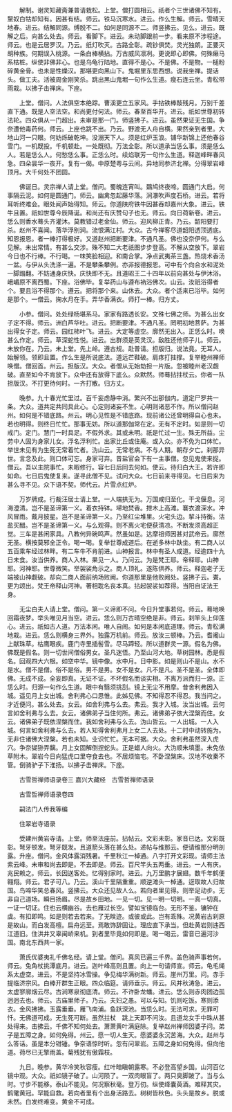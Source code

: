 <!-- { "loadSidebar": true } -->
　　解制。谢灵知藏斋兼普请栽松。上堂。僧打圆相云。祇者个三世诸佛不知有。黧奴白牯却知有。因甚有结。师云。铁马沉寒水。进云。作么生解。师云。雪晴天地春。进云。结解同源。缚脱不二。如何是同源不二。师竖拂云。见么。进云。既解之后。向甚么处去。师云。看脚下。进云。未动脚跟前一步。看来原不涉程途。师云。也是云居罗汉。乃云。纸灯吹灭。古路全彰。疏钞俱焚。灵光独朗。正要灭胡种族。何期误入桃源。一条白棒横拈。万古威风凛冽。更说即心即佛。何殊癞马系枯桩。纵使非佛非心。也是乌龟行陆地。直得不是心。不是佛。不是物。一槌粉碎黄金骨。也未是性燥汉。那堪更向黑山下。鬼堀里东思西想。说我坐禅。提话头。做工夫。活被周金刚笑杀。跳出黑山鬼堀一句作么生道。瘦石连云坐。青松带雨栽。以拂子击禅床。下座。

　　上堂。僧问。人法俱空本绝踪。曹溪更立五家风。手拈铁棒敲残月。万别千差直下通。既是人空法空。和尚更付何法。师云。春至百华开。进云。祇如世尊初转法轮。四众俱从一门超出。未审是那一门。师竖拂子。进云。虽然果证无生国。争奈遭他毒药何。师云。上座也跳不出。乃云。野渡无人舟自横。果然亲到者里。大地山河一只眼。何妨烁破乾坤。没溺天下人。须是红炉玉浪。铺华新锦上还他春谷雪门。一机既投。千机顿赴。一处既彻。万法全彰。所以道承当恁么事。须是恁么人。若是恁么人。何愁恁么事。正恁么时。续焰联芳一句作么生道。释迦峰畔春风急。四朵昙华一夜开。复有一偈。中原楚粤与云间。异地同参济北禅。分得翠岩峰顶月。大千何处不团圆。

　　佛诞日。灵宗禅人请上堂。僧问。蜀魄连宵叫。鵽鸠终夜啼。圆通门大启。何事隔云泥。如何是圆通门。师云。幽禽忽起藤华落。涧瀑吹声度石桥。进云。若将耳听终难会。眼处闻声始得知。师云。你道陕府铁牛因甚吞却嘉州大象。进云。铁牛且置。祇如世尊今辰降诞。和尚还有庆赞句子也无。师云。向日荷新卷。进云。恁么则香水蓦头齐灌沐。莫教错过老金仙。师云。迎风柳正青。乃云。韶阳要打杀。赵州不喜闻。落华浮别涧。流恨满江村。大众。古今禅客尽道韶阳透顶透底。知恩报恩。者一棒打得极好。又道赵州把断要津。不通凡圣。佛也没奈伊何。与么见解。未出常情。有甚么交涉。殊不知二大老祇图步步登高。不解从空放下。翠岩今日也不行棒。不行喝。一味笑脸相迎。和南合掌。净点武夷茶三盏。热烧术香汤一盆。与伊从头洗涤一遍。不是攀条攀例。亦非报德报恩。可中有个向合水和泥处一脚蹋翻。不妨通身庆快。庆快即不无。且道昭王二十四年以前向甚处与伊沐浴。峨嵋原不离西蜀。下座。浴佛毕。复举药山与遵布衲浴佛次。山云。汝祇浴得者个。要且浴不得那个。遵云。把将那个来。山休去。大众。者个适来已浴毕。如何是那个。一僧云。掬水月在手。弄华香满衣。师打一棒。归方丈。

　　小参。僧问。处处绿杨堪系马。家家有路透长安。文殊七佛之师。为甚么出女子定不得。师云。洲白芦华吐。进云。把断要津。不通凡圣。罔明初地菩萨。为甚出得女子定。师云。园红柿叶飞。进云。大定等虚空。廓然无出入。正恁么时。唤甚么作定。师云。草深蛇性悦。进云。出群须是英灵汉。敌胜还他师子儿。师云。未放你在。乃云。未上堂。先上岭。遵古规。赴普请。担版归。说法竟。无耳人。始解领。领即且置。作么生是所说底法。道远芒鞋破。肩疼打拄撑。复举睦州禅师唤僧。僧回首。州云。担版汉。大众。者僧从无始劫担一片版。忽被睦州老汉觑破。直至如今不肯放下。众中还有放得下底么。众默然。师蓦拈拄杖云。你者一队担版汉。不打更待何时。一齐打散。归方丈。

　　晚参。九十春光忙里过。百千妄虑静中消。繁兴不出那伽内。道定尸罗共一条。大众。道共定共同具此心。心定则诸妄不生。心明则诸恶不作。所以僧问赵州。如何是不错底路。州云。明心见性是不错底路。现前诸公还曾明得自心也未。若也明得。则终日忙忙。那事无妨。所以道那伽常在定。无有不定时。如是则一切戒门。定门。慧门一时具足。不假外求。其或未明。祇是忙过一生。殊无所益。尘劳中人固为身家儿女。浮名浮利忙。出家比丘或住庵。或入众。亦不免为口体忙。举世未见有为生死无常着忙者。沩山云。无常老病。不与人期。朝存夕亡。刹那异世。言念及此。则口体可忘。身家可弃。昔盐官会下有一主事僧。忽见鬼使来捉。僧云。吾以主院事忙。未暇修行。容七日后同去何如。使云。待归白大王。若许即如命。七日后鬼使复来。遂寻此僧不见。试问大众。七日前来寻得见。七日后来为甚么寻不见。众下语不契。师代云。片雪点红炉。

　　万岁牌成。行裁汪居士请上堂。一人端拱无为。万国咸归至化。干戈偃息。河海澄清。岂不是圣谛第一义。着衣持钵。埽地焚香。抴木上高滩。褰衣渡深水。冲风冒雨。戴月披星。岂不是圣谛第一义。乃至红尘堆里。火宅头边。挈斗持衡。沽盐买醋。岂不是圣谛第一义。与么观得。则不离火宅便获清凉。不断发须高超正觉。三车是甚闲家具。八教何异碗鸣声。然虽如是。达摩祖师因甚对武帝云。廓然无圣。横按莫邪全正令。喝一喝。复举世尊成道后。在逝多林中趺坐。有二商人以五百乘车经过林畔。有二车牛不肯前进。山神报言。林中有圣人成道。经逾四十九日未食。汝当供养。商人入林。果见一人。乃问云。为是梵王耶。帝释耶。山神耶。河神耶。世尊微笑。举袈裟角示之。商人顶礼。遂陈供养。师云。释迦老子无端被山神觑破。却向二商人面前纳场败阙。你道那里是他败阙处。竖拂子云。聻。更为颂出。梵王帝释山河神。著相耽名丧本真。拈起袈裟如荐得。当阳自证法王身。

　　无尘白夫人请上堂。僧问。第一义谛即不问。今日升堂事若何。师云。蓦地唤回霜夜梦。举头唯见月当空。进云。恁么则万古晴空绝是非。师云。刹竿头上仰莲心。进云。祇如古人道。万法本闲。唯人自闹。如何是本闲底道理。师云。青松满地栽。进云。恁么则横身三界外。独露万机前。师云。放汝三顿棒。乃云。耆阇山上献珠草。枯鹰眼疾。鹿门寺里插髻雪。尽马蹄轻。所以道群灵一源。假名为佛。佛既是假名。则一切世间僧俗男女。圣凡迷悟。乃至山河大地。草树园林。悉是假名。回观四大六根。如空中华。镜中像。水中月。日中影。如是则山不是山。水不是水。僧不是僧。俗不是俗。男不是男。女不是女。凡不是凡。圣不是圣。全体即佛。无成不成。全妄即真。无证不证。不坏假名而谈实相。不离万派而归一源。正恁么时。归源一句作么生道。眼中有翳须挑刮。镜上无尘不用摩。昔舍利弗因入城。遥见月上女出城。舍利弗心口思惟。此姊见佛。不知得忍不得忍。我当问之。才近便问。甚么处去。女云。如舍利弗与么去。弗云。我才入城。汝当出城。云何言如舍利弗与么去。女云。诸佛弟子当住何所。弗云。诸佛弟子依大涅槃而住。女云。诸佛弟子既依涅槃而住。我如舍利弗与么去。沩山哲云。一人出城。一人入城。何言如舍利弗与么去。若人知得舍利弗月上女二人去处。十二时中动转施为。无非住诸佛大涅槃。若也未知。业识忙忙。无本可据。大众。舍利弗虽然深入虎穴。争奈猢狲弄黐。月上女固解倒捏蛇头。正是蜡人向火。大沩顺朱填墨。未免依草附木。翠岩今日向猛虎口里夺食去也。不居烦恼宅。不卧涅槃床。汉地不收秦不管。倒骑驴子下淮扬。以拂子击禅床。下座。

　　古雪哲禅师语录卷三
嘉兴大藏经　古雪哲禅师语录


　　古雪哲禅师语录卷四

　　嗣法门人传我等编

　　住翠岩寺语录

　　受建州黄岩寺请。上堂。师至法座前。拈帖云。文彩未彰。家音已达。文彩既彰。弩牙顿发。弩牙既发。且道箭头落在甚么处。递帖与维那云。便请维那分明剖露。升座。僧问。金风体露消残暑。千里秋江一棹通。八字打开文彩现。请师主法紫云峰。未审和尚去即是。不去即是。师云。百尺竿头五两垂。进云。一人有庆。兆民赖之。师云。长因送客处。忆得别家时。进云。九万里鹏才展翅。数千年鹤便翱翔。师云。君子可八。乃云。溪山千里隔重重。顺逆滩头一棹通。迓取故人归故国。鸟啼华笑总春风。竖拂云。大众还见故人么。若向者里见得。则举足动步。无非自己道场。瞬目扬眉。尽是故乡田地。一见一切。见一明一切明。一真一切真。一证一切证。住也云横幽谷。去也雁过长空。譬如宝镜临台。无形不鉴。镛钟在虡。有扣即鸣。如是则若去若来。了无眹迹。或彼或此。岂有乖殊。况黄岩古刹原是故山。而白发高檀。扁舟远至。焉敢饰辞固让。理应直下承当。但赴黄岩则违西江道旧。住洪井又辜闽峤来机。到者里毕竟如何即是。喝一喝云。雷音已遍河沙国。南北东西共一家。

　　萧氏优婆夷礼千佛名经。请上堂。僧问。真风已遍三千界。盖色骑声事若何。师云。兔角杖挑潭底月。进云。迦叶峰高则且置。向上一句请师宣。师云。龟毛绳系太虚空。进云。不是坚持冰雪操。争见梅华满树新。师云。崖州万里。问。赤手提临济宗风。白棒开群生正眼。四众临筵。请师垂示。师云。风并秋涛急。进云。太虚寥廓烟云尽。古涧寒泉彻底清。师云。不许卧龙蟠。进云。恁么则赤肉团边孤迥迥去也。师云。古庙里师子。乃云。夫妇之愚。可以与知。饥则吃饭。寒则添衣。金风拂拂。玉露垂垂。雁飞南浦。鱼跃深池。当恁么时。无法可求。无罪可忏。无佛道可成。无生死可断。虽然拄杖　跳上天即不问汝。且道龙女手中珠从甚处得来。击拂云。千佛不知何处去。萧萧黄叶满庭除。复举赵州禅师因婆子问。弟子是五障之身。如何免得。州云。愿一切人生天。愿婆婆永沉苦海。大众。赵州与么答话。虽是本分钳锤。争奈语惊时听。忽有问翠岩。五障之身如何免得。但向他道。荷尽已无擎雨盖。菊残犹有傲霜枝。

　　九日。晚参。黄华冷笑秋容瘦。红叶暗瞋朝露寒。不必登高望乡国。山河百亿镜中观。大众。祇如镜子破了。山河陨了。一双肉眼盲了。两只臭脚跛了。当与么时。寸步不能移。泰山不能见。何况察秋毫。登万仞。纵使绛囊萸酒。难释其灾。鹤氅黄冠。罕能自救。若向者里有个出身活路去。树树皆秋色。头头是故乡。脱或未然。白发终难变。黄金不可成。

